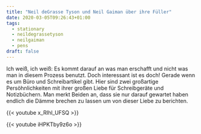 ```yaml
---
title: "Neil deGrasse Tyson und Neil Gaiman über ihre Füller"
date: 2020-03-05T09:26:43+01:00
tags:
  - stationary
  - neildegrassetyson
  - neilgaiman
  - pens
draft: false
---
```


Ich weiß, ich weiß: Es kommt darauf an was man erschafft und nicht was man in diesem Prozess benutzt. Doch interessant ist es doch! Gerade wenn es um Büro und Schreibartikel gibt. Hier sind zwei großartige Persöhnlichkeiten mit ihrer großen Liebe für Schreibgeräte und Notizbüchern. Man merkt Beiden an, dass sie nur darauf gewartet haben endlich die Dämme brechen zu lassen um von dieser Liebe zu berichten.

{{< youtube x_RIhl_UFSQ >}}

{{< youtube iHPKTby9z6o >}}
